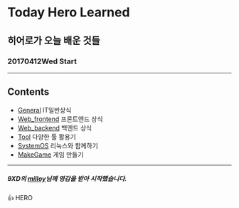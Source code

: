 # Today Hero Learned
## 히어로가 오늘 배운 것들
### 20170412Wed Start

<hr/>

## Contents
- [General](#General) IT일반상식
- [Web_frontend](#Web_frontend) 프론트엔드 상식
- [Web_backend](#Web_backend) 백엔드 상식
- [Tool](#Tool) 다양한 툴 활용기
- [SystemOS](#SystemOS) 리눅스와 함께하기
- [MakeGame](#MakeGame) 게임 만들기

<hr/>

##### 9XD의 [milloy](https://github.com/milooy/TIL/blob/master/README.md)님께 영감을 받아 시작했습니다.

:+1: HERO
